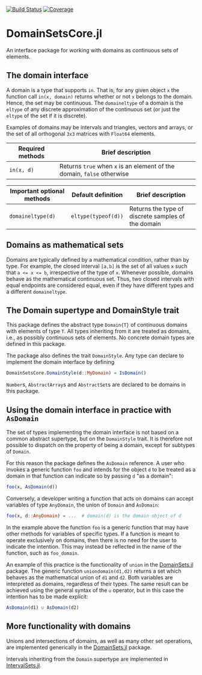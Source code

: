 [![Build Status](https://github.com/JuliaApproximation/DomainSetsCore.jl/workflows/CI/badge.svg)](https://github.com/JuliaApproximation/DomainSetsCore.jl/actions)
[![Coverage](https://codecov.io/gh/JuliaApproximation/DomainSetsCore.jl/branch/main/graph/badge.svg)](https://codecov.io/gh/JuliaApproximation/DomainSetsCore.jl)

# DomainSetsCore.jl
An interface package for working with domains as continuous sets of elements.

## The domain interface

A domain is a type that supports `in`. That is, for any given object `x` the function call `in(x, domain)` returns whether or not `x` belongs
to the domain. Hence, the set may be continuous. The `domaineltype` of a domain
is the `eltype` of any discrete approximation of the continuous set (or just the
`eltype` of the set if it is discrete).

Examples of domains may be intervals and triangles, vectors and arrays, or
the set of all orthogonal `3x3` matrices with `Float64` elements.


| Required methods | Brief description |
| ---------------- | ----------------- |
| `in(x, d)` | Returns `true` when `x` is an element of the domain, `false` otherwise |

| Important optional methods | Default definition | Brief description
| --- | --- | --- |
| `domaineltype(d)` | `eltype(typeof(d))` | Returns the type of discrete samples of the domain |



## Domains as mathematical sets

Domains are typically defined by a mathematical condition, rather than by type.
For example, the closed interval `[a,b]` is the set of all values `x` such that
`a <= x <= b`, irrespective of the type of `x`. Whenever possible, domains
behave as the mathematical continuous set. Thus, two closed intervals with equal
endpoints are considered equal, even if they have different types and a different `domaineltype`.

## The Domain supertype and DomainStyle trait

This package defines the abstract type `Domain{T}` of continuous domains with
elements of type `T`. All types inheriting from it are treated as domains, i.e.,
as possibly continuous sets of elements. No concrete domain types are defined
in this package.

The package also defines the trait `DomainStyle`. Any type can declare to
implement the domain interface by defining
```julia
DomainSetsCore.DomainStyle(d::MyDomain) = IsDomain()
```

`Number`s, `AbstractArray`s and `AbstractSet`s are declared to be domains in
this package.

## Using the domain interface in practice with `AsDomain`

The set of types implementing the domain interface is not based on a common
abstract supertype, but on the `DomainStyle` trait. It is therefore not
possible to dispatch on the property of being a domain, except for subtypes of `Domain`.

For this reason the package defines the `AsDomain` reference. A user who invokes
a generic function `foo` and intends for the object `d` to be treated as a
domain in that function can indicate so by passing `d` "as a domain":
```julia
foo(x, AsDomain(d))
```

Conversely, a developer writing a function that acts on domains can accept
variables of type `AnyDomain`, the union of `Domain` and `AsDomain`:
```julia
foo(x, d::AnyDomain) = ...  # domain(d) is the domain object of d
```

In the example above the function `foo` is a generic function that may have
other methods for variables of specific types. If a function is meant to operate
exclusively on domains, then there is no need for the user to indicate the
intention. This may instead be reflected in the name of the function, such as `foo_domain`.

An example of this practice is the functionality of `union` in the
[DomainSets.jl](https://github.com/JuliaApproximation/DomainSets.jl) package.
The generic function `uniondomain(d1,d2)` returns a set which behaves as the
mathematical union of `d1` and `d2`. Both variables are interpreted as domains,
regardless of their types. The same result can be achieved using the general
syntax of the `∪` operator, but in this case the intention has to be made
explicit:
```julia
AsDomain(d1) ∪ AsDomain(d2)
```

## More functionality with domains

Unions and intersections of domains, as well as many other set operations, are implemented generically in the
[DomainSets.jl](https://github.com/JuliaApproximation/DomainSets.jl) package.

Intervals inheriting from the `Domain` supertype are implemented in
[IntervalSets.jl](https://github.com/JuliaMath/IntervalSets.jl).
